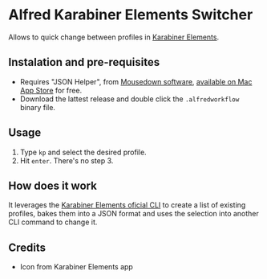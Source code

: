 # Alfred Karabiner Elements Switcher
Allows to quick change between profiles in [Karabiner Elements](https://karabiner-elements.pqrs.org).

## Instalation and pre-requisites
- Requires "JSON Helper", from [Mousedown software](https://www.mousedown.net/software/JSONHelper.html), [available on Mac App Store](https://apps.apple.com/br/app/json-helper-for-applescript/id453114608?mt=12) for free.
- Download the lattest release and double click the `.alfredworkflow` binary file.

## Usage
1. Type `kp` and select the desired profile.
2. Hit `enter`.
There's no step 3.

## How does it work
It leverages the [Karabiner Elements oficial CLI](https://karabiner-elements.pqrs.org/docs/manual/misc/command-line-interface/) to create a list of existing profiles, bakes them into a JSON format and uses the selection into another CLI command to change it.

## Credits
- Icon from Karabiner Elements app